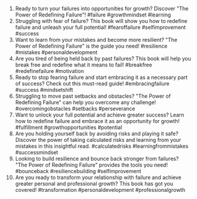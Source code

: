 1. Ready to turn your failures into opportunities for growth? Discover "The Power of Redefining Failure"! #failure #growthmindset #learning
2. Struggling with fear of failure? This book will show you how to redefine failure and unleash your full potential! #fearoffailure #selfimprovement #success
3. Want to learn from your mistakes and become more resilient? "The Power of Redefining Failure" is the guide you need! #resilience #mistakes #personaldevelopment
4. Are you tired of being held back by past failures? This book will help you break free and redefine what it means to fail! #breakfree #redefinefailure #motivation
5. Ready to stop fearing failure and start embracing it as a necessary part of success? Check out this must-read guide! #embracingfailure #success #mindsetshift
6. Struggling to move past setbacks and obstacles? "The Power of Redefining Failure" can help you overcome any challenge! #overcomingobstacles #setbacks #perseverance
7. Want to unlock your full potential and achieve greater success? Learn how to redefine failure and embrace it as an opportunity for growth! #fulfillment #growthopportunities #potential
8. Are you holding yourself back by avoiding risks and playing it safe? Discover the power of taking calculated risks and learning from your mistakes in this insightful read. #calculatedrisks #learningfrommistakes #successmindset
9. Looking to build resilience and bounce back stronger from failures? "The Power of Redefining Failure" provides the tools you need! #bounceback #resiliencebuilding #selfimprovement
10. Are you ready to transform your relationship with failure and achieve greater personal and professional growth? This book has got you covered! #transformation #personaldevelopment #professionalgrowth
